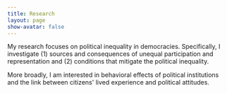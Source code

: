 ```yaml
---
title: Research
layout: page
show-avatar: false
---
```


<p> My research focuses on political inequality in democracies. 
Specifically, I investigate (1) sources and consequences of unequal participation and representation 
and (2) conditions that mitigate the political inequality.</p>

<p> More broadly, I am interested in behavioral effects of political institutions and the link between citizens' lived experience and political attitudes. </p>
